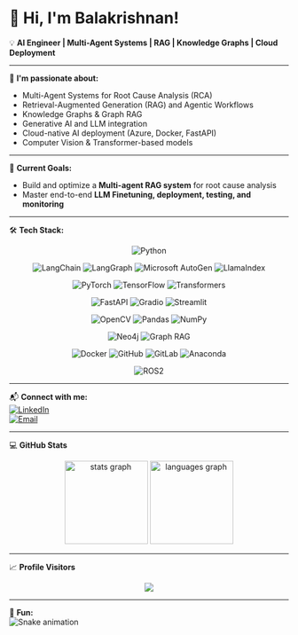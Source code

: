 # 👋 Hi, I'm Balakrishnan!  

💡 **AI Engineer | Multi-Agent Systems | RAG | Knowledge Graphs | Cloud Deployment**

---

🚀 **I'm passionate about:**
- Multi-Agent Systems for Root Cause Analysis (RCA)  
- Retrieval-Augmented Generation (RAG) and Agentic Workflows  
- Knowledge Graphs & Graph RAG  
- Generative AI and LLM integration  
- Cloud-native AI deployment (Azure, Docker, FastAPI)  
- Computer Vision & Transformer-based models  

---

🎯 **Current Goals:**
- Build and optimize a **Multi-agent RAG system** for root cause analysis  
- Master end-to-end **LLM Finetuning, deployment, testing, and monitoring**  

---

🛠️ **Tech Stack:**  

<div align="center">

<!-- Programming -->
![Python](https://img.shields.io/badge/Python-3776AB?style=for-the-badge&logo=python&logoColor=white) 

<!-- Agentic AI -->
![LangChain](https://img.shields.io/badge/LangChain-1C3C3C?style=for-the-badge&logo=chainlink&logoColor=white) 
![LangGraph](https://img.shields.io/badge/LangGraph-4A90E2?style=for-the-badge&logo=graphql&logoColor=white) 
![Microsoft AutoGen](https://img.shields.io/badge/Microsoft%20AutoGen-0078D4?style=for-the-badge&logo=microsoft&logoColor=white) 
![LlamaIndex](https://img.shields.io/badge/LlamaIndex-FF6F61?style=for-the-badge&logo=llama&logoColor=white) 

<!-- ML -->
![PyTorch](https://img.shields.io/badge/PyTorch-EE4C2C?style=for-the-badge&logo=pytorch&logoColor=white) 
![TensorFlow](https://img.shields.io/badge/TensorFlow-FF6F00?style=for-the-badge&logo=tensorflow&logoColor=white) 
![Transformers](https://img.shields.io/badge/Transformers-FFD43B?style=for-the-badge&logo=huggingface&logoColor=black) 

<!-- Backend -->
![FastAPI](https://img.shields.io/badge/FastAPI-009688?style=for-the-badge&logo=fastapi&logoColor=white) 
![Gradio](https://img.shields.io/badge/Gradio-FF6F61?style=for-the-badge&logo=gradio&logoColor=white) 
![Streamlit](https://img.shields.io/badge/Streamlit-FF4B4B?style=for-the-badge&logo=streamlit&logoColor=white) 

<!-- Data -->
![OpenCV](https://img.shields.io/badge/OpenCV-5C3EE8?style=for-the-badge&logo=opencv&logoColor=white) 
![Pandas](https://img.shields.io/badge/Pandas-150458?style=for-the-badge&logo=pandas&logoColor=white) 
![NumPy](https://img.shields.io/badge/NumPy-013243?style=for-the-badge&logo=numpy&logoColor=white) 

<!-- Knowledge Graph -->
![Neo4j](https://img.shields.io/badge/Neo4j-018bff?style=for-the-badge&logo=neo4j&logoColor=white) 
![Graph RAG](https://img.shields.io/badge/Graph%20RAG-8E44AD?style=for-the-badge&logo=graphql&logoColor=white) 

<!-- Cloud & DevOps -->
![Docker](https://img.shields.io/badge/Docker-2496ED?style=for-the-badge&logo=docker&logoColor=white) 
![GitHub](https://img.shields.io/badge/GitHub-181717?style=for-the-badge&logo=github&logoColor=white) 
![GitLab](https://img.shields.io/badge/GitLab-FC6D26?style=for-the-badge&logo=gitlab&logoColor=white) 
![Anaconda](https://img.shields.io/badge/Anaconda-44A833?style=for-the-badge&logo=anaconda&logoColor=white) 

<!-- Robotics -->
![ROS2](https://img.shields.io/badge/ROS2-22314E?style=for-the-badge&logo=ros&logoColor=white) 



</div>


---

📬 **Connect with me:**  
[![LinkedIn](https://img.shields.io/badge/LinkedIn-Balakrishnan-blue?style=for-the-badge&logo=linkedin)](https://linkedin.com/in/balakrishnanchandrasekaran/)  
[![Email](https://img.shields.io/badge/Email-Contact%20Me-red?style=for-the-badge&logo=gmail)](mailto:cbkrish96@gmaill.com)

---

💻 **GitHub Stats**  
<div align="center">
  <img src="https://github-readme-stats.vercel.app/api?username=Balakrishnan007&show_icons=true&theme=dracula&hide_border=false" height="150" alt="stats graph"/>
  <img src="https://github-readme-stats.vercel.app/api/top-langs?username=Balakrishnan007&layout=compact&theme=dracula&hide_border=false" height="150" alt="languages graph"/>
</div>

---

📈 **Profile Visitors**  
<div align="center">
  <img src="https://visitor-badge.laobi.icu/badge?page_id=Balakrishnan007.Balakrishnan007" />
</div>

---

🐍 **Fun:**  
<img src="https://raw.githubusercontent.com/Balakrishnan007/Balakrishnan007/output/snake.svg" alt="Snake animation" />
